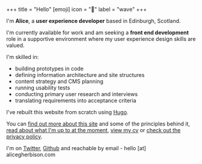 +++
title = "Hello"
[emoji]
	icon = "👋"
	label = "wave"
+++

I'm **Alice**, a **user experience developer** based in Edinburgh, Scotland.

I'm currently available for work and am seeking a **front end development** role in a supportive environment where my user experience design skills are valued. 

I'm skilled in:

* building prototypes in code
* defining information architecture and site structures
* content strategy and CMS planning
* running usability tests
* conducting primary user research and interviews
* translating requirements into acceptance criteria

I've rebuilt this website from scratch using [Hugo](https://gohugo.io/).

You can [find out more about this site](/site/) and some of the principles behind it, [read about what I'm up to at the moment](/now/), [view my cv](/cv/) or [check out the privacy policy](/privacy/).

I'm on [Twitter](https://www.twitter.com/alicegherbison), [Github](https://github.com/alicegherbison) and reachable by email - hello [at] alicegherbison.com